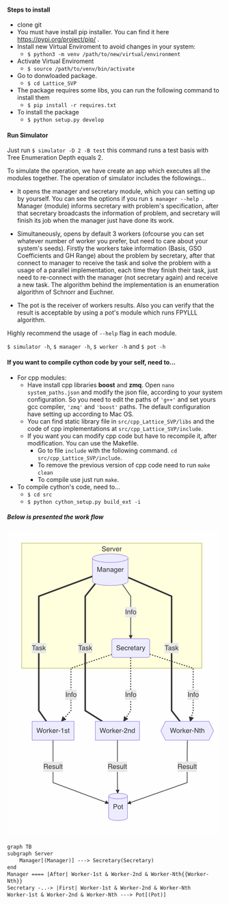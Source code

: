 #### Steps to install

* clone git
* You must have install pip installer. You can find it here https://pypi.org/project/pip/ .
* Install new Virtual Enviroment to avoid changes in your system:
  *  `$ python3 -m venv /path/to/new/virtual/environment`
* Activate Virtual Enviroment
  *  `$ source /path/to/venv/bin/activate` 
* Go to donwloaded package.
  *  `$ cd Lattice_SVP`
* The package requires some libs, you can run the following command to install them
  * `$ pip install -r requires.txt`
* To install the package
  * `$ python setup.py develop`



#### Run Simulator

Just run `$ simulator -D 2 -B test` this command runs a test basis with Tree Enumeration Depth equals 2.

To simulate the operation, we have create an app which executes all the modules together. The operation of simulator includes the followings...

* It opens the manager and secretary module, which you can setting up by yourself. You can see the options if you run `$ manager --help `. Manager (module) informs secretary with problem's specification, after that secretary broadcasts the information of problem, and secretary will finish its job when the manager just have done its work.

* Simultaneously, opens by default 3 workers (ofcourse you can set whatever number of worker you prefer, but need to care about your system's seeds). Firstly the workers take information  (Basis, GSO Coefficients and GH Range) about the problem by secretary, after that connect to manager to receive the task and solve the problem with a usage of a parallel implementation, each time they finish their task, just need to re-connect with the manager (not secretary again) and receive a new task. The algorithm behind the implementation is an enumeration algorithm of Schnorr and Euchner.

*  The pot is the receiver of workers results. Also you can verify that the result is acceptable by using a pot's module which runs FPYLLL algorithm.

  Ηighly recommend the usage of `--help` flag in each module.

  `$ simulator -h`,   `$ manager -h`, `$ worker -h` and `$ pot -h`



#### If you want to compile cython code by your self, need to...

* For cpp modules:
  * Have install cpp libraries **boost** and **zmq**. Open `nano system_paths.json` and modify the json file, according to your system configuration. So you need to edit the paths of `'g++'` and set yours gcc compiler, `'zmq'` and `'boost'` paths. The default configuration have setting up according to Mac OS.
  * You can find static library file in `src/cpp_Lattice_SVP/libs` and the code of cpp implementations at `src/cpp_Lattice_SVP/include`.
  * If you want you can modify cpp code but have to recompile it, after modification. You can use the Makefile.
    * Go to file `include` with the following command. `cd src/cpp_Lattice_SVP/include`.
    * To remove the previous version of cpp code need to run `make clean`
    * To compile use just run  `make`.
* To compile cython's code, need to...
  * `$ cd src`
  * `$ python cython_setup.py build_ext -i`



##### Below is presented the work flow

![workFLow](workFlow.png)

```mermaid
graph TB
subgraph Server
	Manager[(Manager)] ---> Secretary(Secretary)
end
Manager ==== |After| Worker-1st & Worker-2nd & Worker-Nth{{Worker-Nth}}
Secretary -..-> |First| Worker-1st & Worker-2nd & Worker-Nth
Worker-1st & Worker-2nd & Worker-Nth ---> Pot[(Pot)]
```

